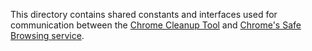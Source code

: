 This directory contains shared constants and interfaces used for communication
between the [Chrome Cleanup Tool](/chrome_cleaner) and [Chrome's Safe Browsing
service](/chrome/browser/safe_browsing/chrome_cleaner).


